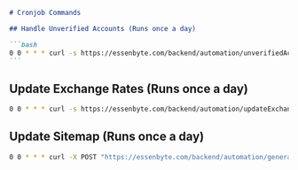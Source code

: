 ````markdown
# Cronjob Commands

## Handle Unverified Accounts (Runs once a day)

```bash
0 0 * * * curl -s https://essenbyte.com/backend/automation/unverifiedAccoundHandler.php
```
````

## Update Exchange Rates (Runs once a day)

```bash
0 0 * * * curl -s https://essenbyte.com/backend/automation/updateExchangeRates.php
```

## Update Sitemap (Runs once a day)

```bash
0 0 * * * curl -X POST "https://essenbyte.com/backend/automation/generate-sitemap.php"
```

